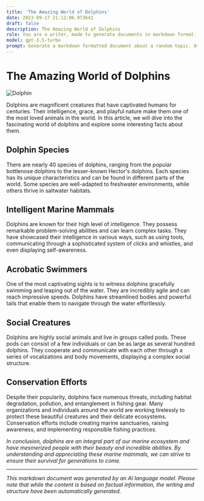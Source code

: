 ```yaml
---
title: 'The Amazing World of Dolphins'
date: 2023-09-17 21:12:06.973641
draft: false
description: The Amazing World of Dolphins
role: You are a writer, made to generate documents in markdown format. It is very important that all of the documents you generate are in valid markdown format.
model: gpt-3.5-turbo
prompt: Generate a markdown formatted document about a random topic. At the bottom, include a disclaimer explaining that the document was generated by you. The first line of the document should be the title. Make sure that the entire document is in proper markdown format, using a mix of various tags to make the document visually appealing.
---
```


# The Amazing World of Dolphins

![Dolphin](https://images.unsplash.com/photo-1507200283763-9b974a906de7?ixlib=rb-1.2.1&auto=format&fit=crop&w=1350&q=80)

Dolphins are magnificent creatures that have captivated humans for centuries. Their intelligence, grace, and playful nature make them one of the most loved animals in the world. In this article, we will dive into the fascinating world of dolphins and explore some interesting facts about them.

## Dolphin Species

There are nearly 40 species of dolphins, ranging from the popular bottlenose dolphins to the lesser-known Hector's dolphins. Each species has its unique characteristics and can be found in different parts of the world. Some species are well-adapted to freshwater environments, while others thrive in saltwater habitats.

## Intelligent Marine Mammals

Dolphins are known for their high level of intelligence. They possess remarkable problem-solving abilities and can learn complex tasks. They have showcased their intelligence in various ways, such as using tools, communicating through a sophisticated system of clicks and whistles, and even displaying self-awareness.

## Acrobatic Swimmers

One of the most captivating sights is to witness dolphins gracefully swimming and leaping out of the water. They are incredibly agile and can reach impressive speeds. Dolphins have streamlined bodies and powerful tails that enable them to navigate through the water effortlessly.

## Social Creatures

Dolphins are highly social animals and live in groups called pods. These pods can consist of a few individuals or can be as large as several hundred dolphins. They cooperate and communicate with each other through a series of vocalizations and body movements, displaying a complex social structure.

## Conservation Efforts

Despite their popularity, dolphins face numerous threats, including habitat degradation, pollution, and entanglement in fishing gear. Many organizations and individuals around the world are working tirelessly to protect these beautiful creatures and their delicate ecosystems. Conservation efforts include creating marine sanctuaries, raising awareness, and implementing responsible fishing practices.

*In conclusion, dolphins are an integral part of our marine ecosystem and have mesmerized people with their beauty and incredible abilities. By understanding and appreciating these marine mammals, we can strive to ensure their survival for generations to come.*

---

*This markdown document was generated by an AI language model. Please note that while the content is based on factual information, the writing and structure have been automatically generated.*
